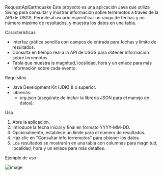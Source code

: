 RequestApiEarthquake
Este proyecto es una aplicación Java que utiliza Swing para consultar y mostrar información sobre terremotos a través de la API de USGS. Permite al usuario especificar un rango de fechas y un número máximo de resultados, y muestra los datos en una tabla.

Características
- Interfaz gráfica sencilla con campos de entrada para fechas y límite de resultados.
- Consulta en tiempo real a la API de USGS para obtener información sobre terremotos.
- Tabla que muestra la magnitud, localidad, hora y un enlace para más información sobre cada evento.

Requisitos
- Java Development Kit (JDK) 8 o superior.
- Librerías:
  - org.json (asegúrate de incluir la librería JSON para el manejo de datos).

Uso
1. Abre la aplicación.
2. Introduce la fecha inicial y final en formato YYYY-MM-DD.
3. Opcionalmente, establece un límite para el número de resultados.
4. Haz clic en "Consultar info terremotos" para obtener los datos.
5. Los resultados se mostrarán en una tabla con columnas para magnitud, localidad, hora y un enlace para más detalles.

Ejemplo de uso

![image](https://github.com/user-attachments/assets/cb0d7c08-b48c-4713-aadf-ce7f9cceb0a0)
